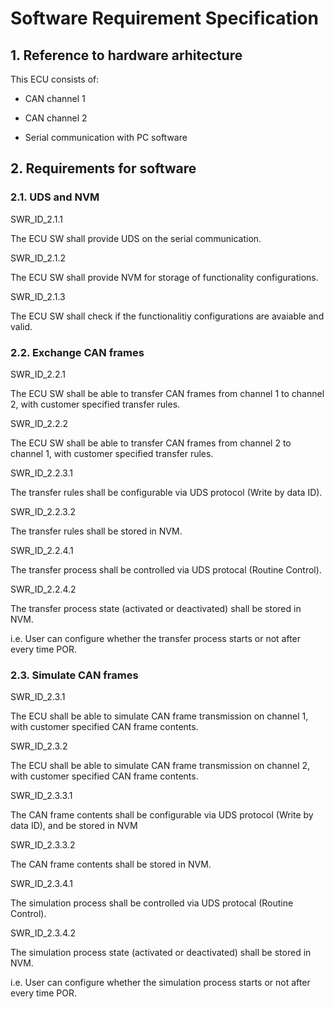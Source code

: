 # Software Requirement Specification

## 1. Reference to hardware arhitecture

This ECU consists of:

- CAN channel 1

- CAN channel 2

- Serial communication with PC software

## 2. Requirements for software

### 2.1. UDS and NVM

SWR_ID_2.1.1

The ECU SW shall provide UDS on the serial communication.

SWR_ID_2.1.2

The ECU SW shall provide NVM for storage of functionality configurations.

SWR_ID_2.1.3

The ECU SW shall check if the functionalitiy configurations are avaiable and valid.

### 2.2. Exchange CAN frames

SWR_ID_2.2.1

The ECU SW shall be able to transfer CAN frames from channel 1 to channel 2, with customer specified transfer rules.

SWR_ID_2.2.2

The ECU SW shall be able to transfer CAN frames from channel 2 to channel 1, with customer specified transfer rules.

SWR_ID_2.2.3.1

The transfer rules shall be configurable via UDS protocol (Write by data ID).

SWR_ID_2.2.3.2

The transfer rules shall be stored in NVM.

SWR_ID_2.2.4.1

The transfer process shall be controlled via UDS protocal (Routine Control).

SWR_ID_2.2.4.2

The transfer process state (activated or deactivated) shall be stored in NVM.

i.e. User can configure whether the transfer process starts or not after every time POR.

### 2.3. Simulate CAN frames

SWR_ID_2.3.1

The ECU shall be able to simulate CAN frame transmission on channel 1, with customer specified CAN frame contents.

SWR_ID_2.3.2

The ECU shall be able to simulate CAN frame transmission on channel 2, with customer specified CAN frame contents.

SWR_ID_2.3.3.1

The CAN frame contents shall be configurable via UDS protocol (Write by data ID), and be stored in NVM

SWR_ID_2.3.3.2

The CAN frame contents shall be stored in NVM.

SWR_ID_2.3.4.1

The simulation process shall be controlled via UDS protocal (Routine Control).

SWR_ID_2.3.4.2

The simulation process state (activated or deactivated) shall be stored in NVM.

i.e. User can configure whether the simulation process starts or not after every time POR.

